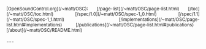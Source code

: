 <p align="justify">
<small>
[OpenSoundControl.org](/~matt/OSC):  &nbsp;
[/page-list](/~matt/OSC/page-list.html) &nbsp;
[/toc](/~matt/OSC/toc.html) &nbsp;
[/spec/1.0](/~matt/OSC/spec-1_0.html) &nbsp;
[/spec/1.1](/~matt/OSC/spec-1_1.html) &nbsp;
[/implementations](/~matt/OSC/page-list.html#implementations) &nbsp;
[/publications](/~matt/OSC/page-list.html#publications) &nbsp;
[/about](/~matt/OSC/README.html)
</small>
</p>
---
